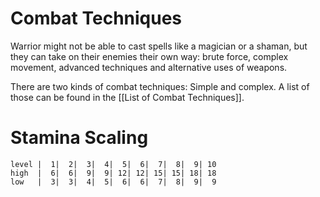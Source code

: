# Combat Techniques
Warrior might not be able to cast spells like a magician or a shaman, but they can take on their enemies their own way: brute force, complex movement, advanced techniques and alternative uses of weapons. 

There are two kinds of combat techniques: Simple and complex. A list of those can be found in the [[List of Combat Techniques]].

# Stamina Scaling
```stamina_scaling_table
level |  1|  2|  3|  4|  5|  6|  7|  8|  9| 10
high  |  6|  6|  9|  9| 12| 12| 15| 15| 18| 18
low   |  3|  3|  4|  5|  6|  6|  7|  8|  9|  9
```